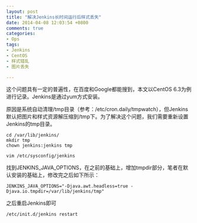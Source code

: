 ```yaml
---
layout: post
title: "解决Jenkins长时间运行后样式丢失"
date: 2014-04-08 12:03:54 +0800
comments: true
categories:
- Ops
tags:
- Jenkins
- CentOS
- 样式错乱
- 图片丢失

---
```


这个问题具有一定的普遍性，在百度和Google都能搜到，本文以CentOS 6.3为例进行记录。Jenkins是通过yum方式安装。

原因是系统自动清理/tmp目录（参考：/etc/cron.daily/tmpwatch），但Jenkins默认把图片和样式资源解压缩到/tmp下。为了解决这个问题，我们需要重新设置Jenkins的tmp目录。

<!-- more -->

```
cd /var/lib/jenkins/
mkdir tmp
chown jenkins:jenkins tmp

vim /etc/sysconfig/jenkins
```

找到JENKINS_JAVA_OPTIONS，在之前的基础上，增加tmpdir部分，笔者在默认安装的基础上，修改完之后如下所示：

```
JENKINS_JAVA_OPTIONS="-Djava.awt.headless=true -Djava.io.tmpdir=/var/lib/jenkins/tmp"
```

之后重启Jenkins即可

```
/etc/init.d/jenkins restart
```
